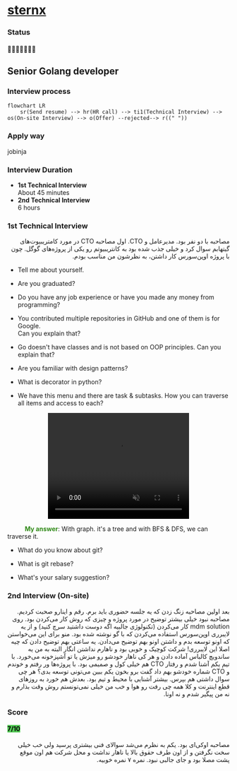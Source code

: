 # [sternx](sternx.de)

### Status
#### 📜📞🔧👱🏻‍♀️❎
## Senior Golang developer

### Interview process
```mermaid
flowchart LR
    sr(Send resume) --> hr(HR call) --> ti1(Technical Interview) --> os(On-site Interview) --> o(Offer) --rejected--> r((" "))
```

### Apply way
jobinja

### Interview Duration
- **1st Technical Interview** <br>About 45 minutes
- **2nd Technical Interview** <br>6 hours

### 1st Technical Interview
<p dir="rtl">
مصاحبه با دو نفر بود. مدیرعامل و CTO. اول مصاحبه CTO در مورد کامتریبیوت‌های گیتهابم سوال کرد و خیلی جذب شده بود به کانتریبیوتم رو یکی از پروژه‌های گوگل. چون با پروژه اوپن‌سورس کار داشتن، به نظرشون من مناسب بودم.
</p>

- Tell me about yourself.

- Are you graduated?

- Do you have any job experience or have you made any money from programming?

- You contributed multiple repositories in GitHub and one of them is for Google.<br />Can you explain that?

- Go doesn't have classes and is not based on OOP principles. Can you explain that?

- Are you familiar with design patterns?

- What is decorator in python?

- We have this menu and there are task & subtasks. How you can traverse all items and access to each?

<p align="center">
    <video width="320" height="240" autoplay loop muted>
        <source src="fold_question.mp4" type="video/mp4" />
    </video>
</p>

<p>&nbsp;&nbsp;&nbsp;&nbsp;&nbsp;&nbsp;&nbsp;&nbsp;&nbsp;&nbsp;<span style="color:#2f8916"><b>My answer</b></span>: With graph. it's a tree and with BFS & DFS, we can traverse it.</p>

- What do you know about git?

- What is git rebase?

- What's your salary suggestion?

### 2nd Interview (On-site)
<p dir="rtl">
بعد اولین مصاحبه زنگ زدن که یه جلسه حضوری باید برم. رقم و اینارو صحبت کردیم. مصاحبه نبود خیلی بیشتر توضیح در مورد پروژه و چیزی که روش کار می‌کردن بود. روی mdm solution کار می‌کردن (تکنولوژی جالبیه اگه دوست داشتید سرچ کنید) و از یه لایبرری اوپن‌سورس استفاده می‌کردن که با گو نوشته شده بود. منو برای این می‌خواستن که اونو توسعه بدم و داشتن اونو بهم توضیح می‌دادن. یه ساعتی بهم توضیح دادن که چیه اصلا این لایبرری! شرکت کوچیک و خوبی بود و ناهارم نداشتن انگار البته به من یه ساندویچ کالباس آماده دادن و هر کی ناهار خودشو رو میزش یا تو آشپزخونه می‌خورد. با تیم یکم آشنا شدم و رفتار CTO هم خیلی کول و صمیمی بود. با پروژه‌ها ور رفتم و خوندم و CTO شماره خودشو بهم داد گفت برو بخون یکم ببین می‌تونی توسعه بدی؟ هر چی سوال داشتی هم بپرس. بیشتر آشنایی با محیط و تیم بود. بعدش هم خورد به روزهای قطع اینترنت و کلا همه چی رفت رو هوا و خب من خیلی نمی‌تونستم روش وقت بذارم و نه من پیگیر شدم و نه اونا.
</p>

### Score
<h4><mark style="background-color:#54ca56">7/10</mark></h4>

<p dir="rtl">
مصاحبه اوکی‌ای بود. یکم به نظرم می‌شد سوالای فنی بیشتری پرسید ولی خب خیلی سخت نگرفتن و از اون طرف حقوق بالا یا ناهار نداشت و محل شرکت هم اون موقع پشت مصلا بود و جای جالبی نبود. نمره ۷ نمره خوبیه.
</p>

